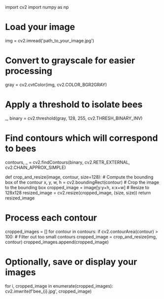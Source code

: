 import cv2
import numpy as np

# Load your image
img = cv2.imread('path_to_your_image.jpg')

# Convert to grayscale for easier processing
gray = cv2.cvtColor(img, cv2.COLOR_BGR2GRAY)

# Apply a threshold to isolate bees
_, binary = cv2.threshold(gray, 128, 255, cv2.THRESH_BINARY_INV)

# Find contours which will correspond to bees
contours, _ = cv2.findContours(binary, cv2.RETR_EXTERNAL, cv2.CHAIN_APPROX_SIMPLE)

def crop_and_resize(image, contour, size=128):
    # Compute the bounding box of the contour
    x, y, w, h = cv2.boundingRect(contour)
    # Crop the image to the bounding box
    cropped_image = image[y:y+h, x:x+w]
    # Resize to 128x128
    resized_image = cv2.resize(cropped_image, (size, size))
    return resized_image

# Process each contour
cropped_images = []
for contour in contours:
    if cv2.contourArea(contour) > 100:  # Filter out too small contours
        cropped_image = crop_and_resize(img, contour)
        cropped_images.append(cropped_image)

# Optionally, save or display your images
for i, cropped_image in enumerate(cropped_images):
    cv2.imwrite(f'bee_{i}.jpg', cropped_image)

